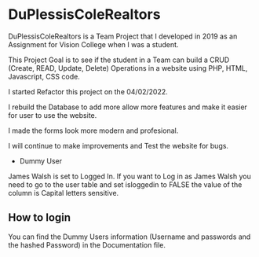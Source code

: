 # DuPlessisColeRealtors

 DuPlessisColeRealtors is a Team Project that I developed in 2019 as an Assignment for Vision College when I was a student.
 
 This Project Goal is to see if the student in a Team can build a CRUD (Create, READ, Update, Delete) Operations in a website using PHP, HTML, Javascript, CSS code.
 
I started Refactor this project on the 04/02/2022.

I rebuild the Database to add more allow more features and make it easier for user to use the website.

I made the forms look more modern and profesional. 


I will continue to make improvements and Test the website for bugs.



* Dummy User

James Walsh is set to Logged In. If you want to Log in as James Walsh you need to go to the user table and set isloggedin to FALSE the value of the column is Capital letters sensitive.

<h2> How to login </h2>

You can find the Dummy Users information (Username and passwords and the hashed Password) in the Documentation file.

